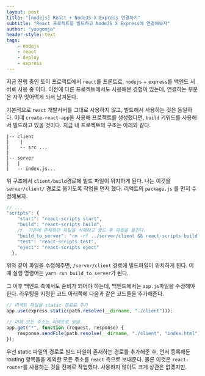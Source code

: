 ```yaml
---
layout: post
title: "[nodejs] React + NodeJS X Express 연결하기"
subtitle: "React 프로젝트를 빌드하고 NodeJS X Express에 연결해보자"
author: "yoogomja"
header-style: text
tags:
    - nodejs
    - react
    - deploy
    - express
---
```


지금 진행 중인 토이 프로젝트에서 `react`를 프론트로, `nodejs` + `express`를 백엔드 서버로 사용 중 이다. 이전에 다른 프로젝트에서도
사용해본 경험이 있는데, 연결하는 부분은 자꾸 잊어먹게 되서 남겨둔다.

기본적으로 `react` 개발서버를 그대로 사용하지 않고, 빌드해서 사용하는 것은 동일하다. 이떄 `create-react-app`을 사용해 프로젝트를 생성했다면,
`build` 키워드를 사용해서 빌드하고 있을 것이다. 지금 내 프로젝트의 구조는 아래와 같다.

```
|-- client
|    |
|    -- src ...
|
|-- server
|   |
|   -- index.js...
```

위 구조에서 `client/build`경로에 빌드 파일이 위치하게 된다. 나는 이것을 `server/client/` 경로로 옮기도록 작업을 먼저 했다. 리액트의 `package.js`
를 먼저 수정해보자.

```javascript
// ...
"scripts": {
    "start": "react-scripts start",
    "build": "react-scripts build",
    //  기존에 존재하던 파일을 삭제하고 빌드 후 파일을 옮긴다.
    "build_to_server": "rm -rf ../server/client && react-scripts build && mv build ../server/client",
    "test": "react-scripts test",
    "eject": "react-scripts eject"
  },
```

위와 같이 파일을 수정해주면, `/server/client` 경로에 빌드파일이 위치하게 된다. 이때 실행 명령어는 `yarn run build_to_server`가 된다.

그 이후 백엔드 측에서도 준비가 되어야 하는데, 백엔드에서는 `app.js`파일을 수정해야 한다. 라우팅을 지정한 코드 아래쪽에 다음과 같은 코드들을 추가해준다.

```javascript
// 리액트 파일을 static 경로로 추가
app.use(express.static(path.resolve(__dirname, "./client")));

// 이제 모든 주소는 리액트로 보냄
app.get("*", function (request, response) {
    response.sendFile(path.resolve(__dirname, "./client", "index.html"));
});
```

우선 static 파일의 경로로 빌드 파일이 존재하는 경로를 추가해준 후, 먼저 등록해둔 routing 항목들을 제외한 모든 주소를 `react` 측으로 보내준다.
물론 이것은 `react-router`를 사용하는 것을 전제로 작업했다. 사용하지 않아도 크게 상관은 없겠지만.
